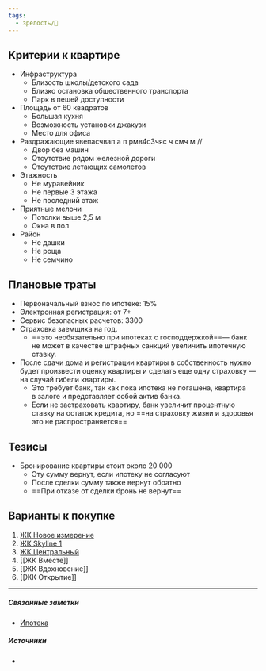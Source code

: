 ```yaml
---
tags:
  - зрелость/🌱
---
```


## Критерии к квартире
- Инфраструктура
	- Близость школы/детского сада
	- Близко остановка общественного транспорта
	- Парк в пешей доступности
- Площадь от 60 квадратов
	- Большая кухня
	- Возможность установки джакузи
	- Место для офиса
- Раздражающие явепасчвап а п рмв4с3чяс ч смч м  //
	- Двор без машин
	- Отсутствие рядом железной дороги
	- Отсутствие летающих самолетов
- Этажность
	- Не муравейник
	- Не первые 3 этажа
	- Не последний этаж
- Приятные мелочи
	- Потолки выше 2,5 м
	- Окна в пол
- Район
	- Не дашки
	- Не роща
	- Не семчино

## Плановые траты
- Первоначальный взнос по ипотеке: 15%
- Электронная регистрация: от 7+
- Сервис безопасных расчетов: 3300
- Страховка заемщика на год.
	- ==это необязательно при ипотеках с господдержкой==— банк не может в качестве штрафных санкций увеличить ипотечную ставку.
- После сдачи дома и регистрации квартиры в собственность нужно будет произвести оценку квартиры и сделать еще одну страховку — на случай гибели квартиры.
	- Это требует банк, так как пока ипотека не погашена, квартира в залоге и представляет собой актив банка.
	- Если не застраховать квартиру, банк увеличит процентную ставку на остаток кредита, но ==на страховку жизни и здоровья это не распространяется==
## Тезисы
- Бронирование квартиры стоит около 20 000
	- Эту сумму вернут, если ипотеку не согласуют
	- После сделки сумму также вернут обратно
	- ==При отказе от сделки бронь не вернут==
## Варианты к покупке
1. [ЖК Новое измерение](ЖК%20Новое%20измерение.md)
2. [ЖК Skyline 1](ЖК%20Skyline%201.md)
3. [ЖК Центральный](ЖК%20Центральный.md)
4. [[ЖК Вместе]]
5. [[ЖК Вдохновение]]
6. [[ЖК Открытие]]



***
##### Связанные заметки
- [Ипотека](Ипотека.md)

##### Источники
- 